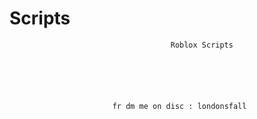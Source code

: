 # Scripts
                                        Roblox Scripts






                           fr dm me on disc : londonsfall
